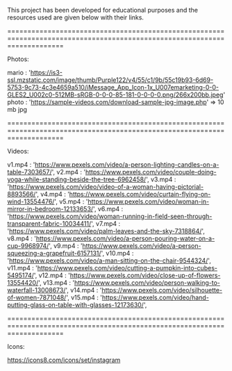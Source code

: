 This project has been developed for educational purposes and the resources used are given below with their links.


==========================================================================================================================


Photos:

mario   : 'https://is3-ssl.mzstatic.com/image/thumb/Purple122/v4/55/c1/9b/55c19b93-6d69-5753-9c73-4c3e4659a510/iMessage_App_Icon-1x_U007emarketing-0-0-GLES2_U002c0-512MB-sRGB-0-0-0-85-181-0-0-0-0.png/266x200bb.jpeg'
photo   : 'https://sample-videos.com/download-sample-jpg-image.php' => 10 mb jpg 


==========================================================================================================================


Videos:

v1.mp4  :  'https://www.pexels.com/video/a-person-lighting-candles-on-a-table-7303657/',
v2.mp4  :  'https://www.pexels.com/video/couple-doing-yoga-while-standing-beside-the-tree-6962458/',
v3.mp4  :  'https://www.pexels.com/video/video-of-a-woman-having-pictorial-8893566/',
v4.mp4  :  'https://www.pexels.com/video/curtain-flying-on-wind-13554476/',
v5.mp4  :  'https://www.pexels.com/video/woman-in-mirror-in-bedroom-12133653/',
v6.mp4  :  'https://www.pexels.com/video/woman-running-in-field-seen-through-transparent-fabric-10034411/',
v7.mp4  :  'https://www.pexels.com/video/palm-leaves-and-the-sky-7318864/',
v8.mp4  :  'https://www.pexels.com/video/a-person-pouring-water-on-a-cup-9968974/',
v9.mp4  :  'https://www.pexels.com/video/a-person-squeezing-a-grapefruit-6157131/',
v10.mp4 :  'https://www.pexels.com/video/a-man-sitting-on-the-chair-9544324/',
v11.mp4 :  'https://www.pexels.com/video/cutting-a-pumpkin-into-cubes-5495174/',
v12.mp4 :  'https://www.pexels.com/video/close-up-of-flowers-13554420/',
v13.mp4 :  'https://www.pexels.com/video/person-walking-to-waterfall-13008673/',
v14.mp4 :  'https://www.pexels.com/video/silhouette-of-women-7871048/',
v15.mp4 :  'https://www.pexels.com/video/hand-putting-glass-on-table-with-glasses-12173630/',


==========================================================================================================================


Icons:

https://icons8.com/icons/set/instagram
